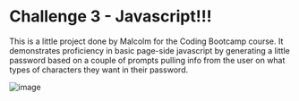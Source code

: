 # Challenge 3 - Javascript!!!
This is a little project done by Malcolm for the Coding Bootcamp course.  It demonstrates proficiency in basic page-side javascript 
by generating a little password based on a couple of prompts pulling info from the user on what types of characters they want in their password.

![image](https://user-images.githubusercontent.com/68579829/113540443-68778700-959d-11eb-80dd-dc39fda5c4c7.png)
